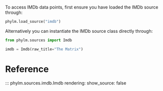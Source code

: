 To access IMDb data points, first ensure you have loaded the IMDb source
through:

```python
phylm.load_source("imdb")
```

Alternatively you can instantiate the IMDb source class directly through:

```python
from phylm.sources import Imdb

imdb = Imdb(raw_title="The Matrix")
```

# Reference

::: phylm.sources.imdb.Imdb
    rendering:
      show_source: false
